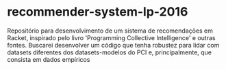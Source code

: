 # recommender-system-lp-2016
Repositório para desenvolvimento de um sistema de recomendações em Racket, inspirado pelo livro 'Programming Collective Intelligence' e outras fontes. Buscarei desenvolver um código que tenha robustez para lidar com datasets diferentes dos datasets-modelos do PCI e, principalmente, que consista em dados empíricos
